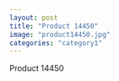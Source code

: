 ```yaml
---
layout: post
title: "Product 14450"
image: "product14450.jpg"
categories: "category1"
---
```

Product 14450
